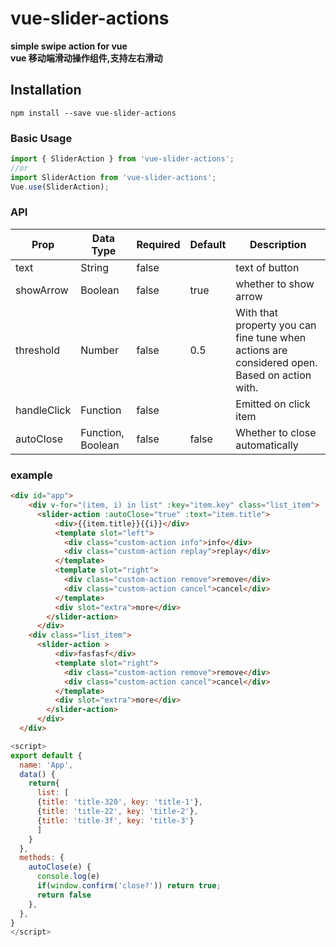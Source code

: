 # vue-slider-actions
**simple swipe action for vue**  
**vue 移动端滑动操作组件,支持左右滑动**
## Installation
```
npm install --save vue-slider-actions
```

### Basic Usage
```js
import { SliderAction } from 'vue-slider-actions';
//or    
import SliderAction from 'vue-slider-actions';
Vue.use(SliderAction);
```

### API
| Prop             | Data Type | Required|Default| Description        |
| ---------------- | --------- |-------- |-------|------------------ |
| text             | String    | false   |       | text of button    |
| showArrow        | Boolean   | false   | true   | whether to show arrow|
| threshold        | Number    | false   |  0.5   |With that property you can fine tune when actions are considered open. Based on action with.|
| handleClick | Function | false | | Emitted on click item|
| autoClose | Function, Boolean | false | false | Whether to close automatically| 

 
### example
```html
<div id="app">
    <div v-for="(item, i) in list" :key="item.key" class="list_item">
      <slider-action :autoClose="true" :text="item.title">
          <div>{{item.title}}{{i}}</div>
          <template slot="left">
            <div class="custom-action info">info</div>
            <div class="custom-action replay">replay</div>
          </template>
          <template slot="right">
            <div class="custom-action remove">remove</div>
            <div class="custom-action cancel">cancel</div>
          </template>
          <div slot="extra">more</div>
        </slider-action>
      </div>
    <div class="list_item">
      <slider-action >
          <div>fasfasf</div>
          <template slot="right">
            <div class="custom-action remove">remove</div>
            <div class="custom-action cancel">cancel</div>
          </template>
          <div slot="extra">more</div>
        </slider-action>
      </div>
  </div>
  ```
  ``` js
  <script>
  export default {
    name: 'App',
    data() {
      return{
        list: [
        {title: 'title-320', key: 'title-1'},
        {title: 'title-22', key: 'title-2'},
        {title: 'title-3f', key: 'title-3'}
        ]
      }
    },
    methods: {
      autoClose(e) {
        console.log(e)
        if(window.confirm('close?')) return true;
        return false
      },
    },
  }
  </script>
```
